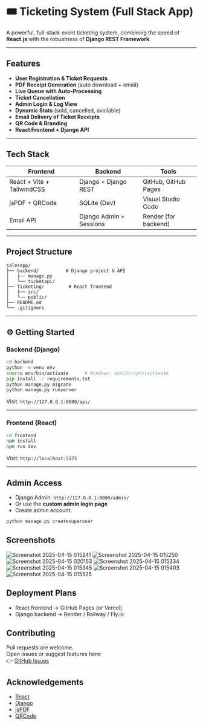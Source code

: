 
# 🎟️ Ticketing System (Full Stack App)

A powerful, full-stack event ticketing system, combining the speed of **React.js** with the robustness of **Django REST Framework**.

---

##  Features

-  **User Registration & Ticket Requests**
-  **PDF Receipt Generation** (auto download + email)
-  **Live Queue with Auto-Processing**
-  **Ticket Cancellation**
-  **Admin Login & Log View**
-  **Dynamic Stats** (sold, cancelled, available)
-  **Email Delivery of Ticket Receipts**
-  **QR Code & Branding**
-  **React Frontend + Django API**

---

## Tech Stack

| Frontend                         | Backend                 | Tools                 |
|----------------------------------|--------------------------|------------------------|
| React + Vite + TailwindCSS      | Django + Django REST     | GitHub, GitHub Pages   |
| jsPDF + QRCode                  | SQLite (Dev)             | Visual Studio Code     |
| Email API                       | Django Admin + Sessions  | Render (for backend)   |

---

##  Project Structure

```
salesapp/
├── backend/          # Django project & API
│   ├── manage.py
│   └── ticketapi/
├── Ticketing/         # React frontend
│   ├── src/
│   └── public/
├── README.md
└── .gitignore
```

---

## ⚙ Getting Started

###  Backend (Django)

```bash
cd backend
python -m venv env
source env/bin/activate      # Windows: env\Scripts\activate
pip install -r requirements.txt
python manage.py migrate
python manage.py runserver
```

Visit: `http://127.0.0.1:8000/api/`

---

###  Frontend (React)

```bash
cd frontend
npm install
npm run dev
```

Visit: `http://localhost:5173`

---

##  Admin Access

- Django Admin: `http://127.0.0.1:8000/admin/`
- Or use the **custom admin login page**
- Create admin account:

```bash
python manage.py createsuperuser
```


##  Screenshots
![Screenshot 2025-04-15 015241](https://github.com/user-attachments/assets/f84d505b-a634-4bbe-87a9-56152cf28e2a)
![Screenshot 2025-04-15 015250](https://github.com/user-attachments/assets/06f1d319-2841-48f7-8667-42e59db3b017)
![Screenshot 2025-04-15 020153](https://github.com/user-attachments/assets/7a85e61b-687a-47c9-82ac-859590e5f80c)
![Screenshot 2025-04-15 015334](https://github.com/user-attachments/assets/e00b666b-9030-42f9-b33d-a621991122b9)
![Screenshot 2025-04-15 015345](https://github.com/user-attachments/assets/7eaa0219-3822-49d2-a266-05807ccda557)
![Screenshot 2025-04-15 015403](https://github.com/user-attachments/assets/7adabc84-88e6-4564-a540-bb40c83b8522)
![Screenshot 2025-04-15 015525](https://github.com/user-attachments/assets/5c3342f1-049e-4501-92ec-e011fbf96080)


##  Deployment Plans

- React frontend → GitHub Pages (or Vercel)
- Django backend → Render / Railway / Fly.io


##  Contributing

Pull requests are welcome.  
Open issues or suggest features here:  
👉 [GitHub Issues](https://github.com/vensensibanda/ticketing-app/issues)


##  Acknowledgements

- [React](https://reactjs.org)
- [Django](https://www.djangoproject.com/)
- [jsPDF](https://github.com/parallax/jsPDF)
- [QRCode](https://github.com/soldair/node-qrcode)

